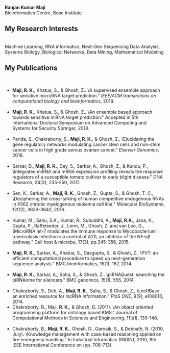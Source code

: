 **Ranjan Kumar Maji**<br/>
Bioinformatics Centre, Bose Institute

<h2>My Research Interests</h2><br/>
Machine Learning, RNA informatics, Next-Gen Sequencing Data Analysis, Systems
Biology, Biological Networks, Data Mining, Mathematical Modeling

<h2> My Publications </h2><br/>

* **Maji, R. K.**, Khatua, S., & Ghosh, Z.. \A supervised ensemble approach for
sensitive microRNA target prediction." *IEEE/ACM transactions
on computational biology and bioinformatics*, 2018.<br/><br/>
* **Maji, R. K.**, Khatua, S., & Ghosh, Z.. \An ensemble based approach towards
sensitive miRNA target prediction." Accepted in 5th International Doctoral
Symposium on Advanced Computing and Systems for Security Springer, 2018.<br/><br/>
* Parida, S., Chakraborty, S., **Maji, R. K.**, & Ghosh, Z.. \Elucidating the gene
regulatory networks modulating cancer stem cells and non-stem cancer cells in
high grade serous ovarian cancer." *Elsevier Genomics*, 2018.<br/><br/>
* Sarkar, D., **Maji, R. K.**, Dey, S., Sarkar, A., Ghosh, Z., & Kundu, P.,
\Integrated miRNA and mRNA expression profiling reveals the response
regulators of a susceptible tomato cultivar to early blight disease." DNA
Research, 24(3), 235-250, 2017.<br/><br/>
* Sen, K., Sarkar, A., **Maji, R. K.**, Ghosh, Z., Gupta, S., & Ghosh, T. C.,
\Deciphering the cross-talking of human competitive endogenous RNAs in K562
chronic myelogenous leukemia cell line." Molecular BioSystems, 12(12),
3633-3642, 2016.<br/><br/>
* Kumar, M., Sahu, S.K., Kumar, R., Subuddhi, A., **Maji, R.K.**, Jana, K.,
Gupta, P., Raffetseder, J., Lerm, M., Ghosh, Z. and van Loo, G., \MicroRNA
let-7 modulates the immune response to Mycobacterium tuberculosis infection
via control of A20, an inhibitor of the NF-κβ pathway." Cell host & microbe,
17(3), pp.345-356, 2015.<br/><br/>
* **Maji, R. K.**, Sarkar, A., Khatua, S., Dasgupta, S., & Ghosh, Z.. \PVT: an
efficient computational procedure to speed up next-generation sequence
analysis." BMC bioinformatics, 15(1), 167, 2014.<br/><br/>
* **Maji, R. K.**, Sarkar, A., Saha, S., & Ghosh, Z.. \piRNAQuest: searching the
piRNAome for silencers." BMC genomics, 15(1), 555, 2014.<br/><br/>
* Chakraborty, S., Deb, A., **Maji, R. K.**, Saha, S., & Ghosh, Z., \LncRBase: an
enriched resource for lncRNA information." *PloS ONE*, 9(9), e108010, 2014.
* Chakraborty, B., Maji, **R. K.**, & Ghosh, D. (2011). \An object oriented
programming platform for ontology based KMS." Journal of Computational
Methods in Sciences and Engineering, 11(s1), 139-148.<br/><br/>
* Chakraborty, B., **Maji, R. K.**, Ghosh, D., Garnaik, S., & Debnath, N. (2010,
July). \Knowledge management with case-based reasoning applied on fire
emergency handling." In Industrial Informatics (INDIN), 2010, 8th IEEE
International Conference on (pp. 708-713).<br/><br/>
